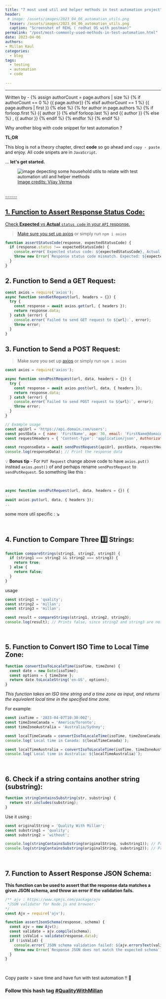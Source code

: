 ```yaml
---
title: "7 most used util and helper methods in test automation project"
header:
 # image: /assets/images/2023_04_06_automation_utils.png
  teaser: /assets/images/2023_04_06_automation_utils.png
  caption: "Screenshot of REHL ( redhat OS with postman)"
permalink: "/post/most-commonly-used-methods-in-test-automation.html"
date: 2023-04-06
authors:
- Millan Kaul
categories:
  - blog
tags:
  - testing
  - automation
  - code
  
---
```


<hr>
<p>
 Written by -
{% assign authorCount = page.authors | size %}
{% if authorCount == 0 %}
   {{ page.author}}
{% elsif authorCount == 1 %}
    {{ page.authors | first }}         
{% else %}
    {% for author in page.authors %}
        {% if forloop.first %}
            {{ author }}
        {% elsif forloop.last %}
            and {{ author }}
        {% else %}
            , {{ author }}
        {% endif %}
    {% endfor %}
{% endif %}
</p>


Why another blog with code snippet for test automation ?

**TL;DR**

This blog is not a theory chapter, direct **code** so go ahead and `copy - paste` and enjoy. All code snipets are in `JavaScript`.

... **let's get started.**

<figure class="align-center">
  <img src="{{ site.url }}{{ site.baseurl }}/assets/images/2023_04_06_automation_utils.png" alt="image depecting some household utils to relate with test automation util and helper methods">
 <a href="https://www.linkedin.com/in/realvjy">
  <figcaption>Image credits: Vijay Verma</figcaption>
</figure> 

<br>
------
<br>

## 1. Function to Assert Response Status Code:

Check **Expected** vs **Actual** `status code` in your `API` response.

> Make sure you set up [axios](https://www.npmjs.com/package/axios) or simply run `npm i axios`

```javascript
function assertStatusCode(response, expectedStatusCode) {
  if (response.status !== expectedStatusCode) {
    console.error(`Expected status code: ${expectedStatusCode}, Actual status code: ${response.status}`);
    throw new Error(`Response status code mismatch. Expected: ${expectedStatusCode}, Actual: ${response.status}`);
  }
}
```


## 2. Function to Send a GET Request:

```javascript
const axios = require('axios');
async function sendGetRequest(url, headers = {}) {
  try {
    const response = await axios.get(url, { headers });
    return response.data;
  } catch (error) {
    console.error(`Failed to send GET request to ${url}:`, error);
    throw error;
  }
}
```

## 3. Function to Send a POST Request:

> Make sure you set up [axios](https://www.npmjs.com/package/axios) or simply run `npm i axios`

```javascript
const axios = require('axios');

async function sendPostRequest(url, data, headers = {}) {
  try {
    const response = await axios.post(url, data, { headers });
    return response.data;
  } catch (error) {
    console.error(`Failed to send POST request to ${url}:`, error);
    throw error;
  }
}

// Example usage
const apiUrl = 'https://api.domain.com/users';
const postData = { name: 'FirstName', age: 30, email: 'FirstName@domain.com' };
const requestHeaders = { 'Content-Type': 'application/json', Authorization: 'Bearer <your_auth_token>' };

const responseData = await sendPostRequest(apiUrl, postData, requestHeaders);
console.log(responseData); // Print the response data
```

💡 **Bonus tip** - For `PUT Request` change above code to have `axios.put()` instead `axios.post()` of and perhaps rename `sendPostRequest` to `sendPutRequest`. So something like this :

<br>

```javascript
async function sendPutRequest(url, data, headers = {}) {
..
await axios.put(url, data, { headers });
..
```

some more util specific : ↘️

<br>

## 4. Function to Compare Three 3️⃣  Strings:

```javascript
function compareStrings(string1, string2, string3) {
  if (string1 === string2 && string2 === string3) {
    return true;
  } else {
    return false;
  }
}
```

usage

```javascript
const string1 = 'quality';
const string2 = 'millan';
const string3 = 'millan';

const result = compareStrings(string1, string2, string3);
console.log(result); // Prints false, since string2 and string3 are not equal to string1

```

<br>


## 5. Function to Convert ISO Time to Local Time Zone:

```javascript
function convertIsoToLocaleTime(isoTime, timeZone) {
  const date = new Date(isoTime);
  const options = { timeZone };
  return date.toLocaleString('en-US', options);
}
```

*This function takes an ISO time string and a time zone as input, and returns the equivalent local time in the specified time zone.* 

For example:

```javascript
const isoTime = '2023-04-07T10:30:00Z';
const timeZoneCanada = 'America/Toronto';
const timeZoneAustralia = 'Australia/Sydney';

const localTimeCanada = convertIsoToLocaleTime(isoTime, timeZoneCanada);
console.log(`Local time in Canada: ${localTimeCanada}`);

const localTimeAustralia = convertIsoToLocaleTime(isoTime, timeZoneAustralia);
console.log(`Local time in Australia: ${localTimeAustralia}`);
```

<br>


## 6. Check if a string contains another string (substring):

```javascript
function stringContainsSubstring(str, substring) {
  return str.includes(substring);
}
```
Use it using :

```javascript
const originalString = 'Quality With Millan';
const substring1 = 'quality';
const substring2 = 'without';

console.log(stringContainsSubstring(originalString, substring1)); // Prints true
console.log(stringContainsSubstring(originalString, substring2)); // Prints false
```

<br>


## 7. Function to Assert Response JSON Schema:

**This function can be used to assert that the response data matches a given JSON schema, and throw an error if the validation fails.**


```javascript
/** ajv : https://www.npmjs.com/package/ajv
 *JSON validator for Node.js and browser.
*/
const Ajv = require('ajv');

function assertJsonSchema(response, schema) {
  const ajv = new Ajv();
  const validate = ajv.compile(schema);
  const isValid = validate(response.data);
  if (!isValid) {
    console.error(`JSON schema validation failed: ${ajv.errorsText(validate.errors)}`);
    throw new Error(`Response JSON does not match the expected schema`);
  }
}
```

<br>

Copy paste > save time and have fun with test automation !! 🙌


### Follow this hash tag [#QualityWithMillan](https://www.linkedin.com/feed/hashtag/qualitywithmillan/)

